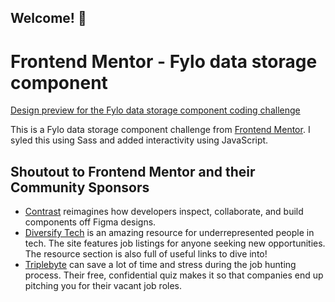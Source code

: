 ## Welcome! 👋

# Frontend Mentor - Fylo data storage component

[Design preview for the Fylo data storage component coding challenge](./design/desktop-preview.jpg)

This is a Fylo data storage component challenge from [Frontend Mentor](https://www.frontendmentor.io). I syled this using Sass and added interactivity using JavaScript.

## Shoutout to Frontend Mentor and their Community Sponsors

- [Contrast](https://bit.ly/fem-contrast) reimagines how developers inspect, collaborate, and build components off Figma designs.
- [Diversify Tech](https://bit.ly/fem-diversify-tech) is an amazing resource for underrepresented people in tech. The site features job listings for anyone seeking new opportunities. The resource section is also full of useful links to dive into!
- [Triplebyte](http://bit.ly/fem-triplebyte) can save a lot of time and stress during the job hunting process. Their free, confidential quiz makes it so that companies end up pitching you for their vacant job roles.
